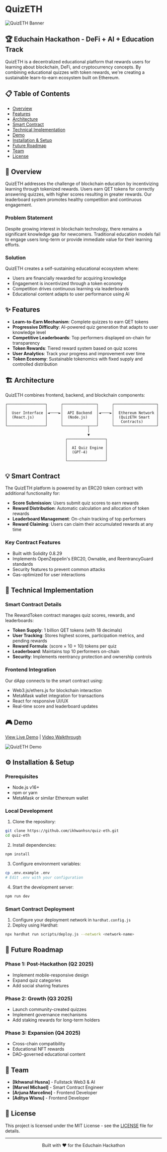 # QuizETH

![QuizETH Banner](https://i.ibb.co.com/1f5gPWQ1/quizeth-display.png)

## 🏆 Educhain Hackathon - DeFi + AI + Education Track

QuizETH is a decentralized educational platform that rewards users for learning about blockchain, DeFi, and cryptocurrency concepts. By combining educational quizzes with token rewards, we're creating a sustainable learn-to-earn ecosystem built on Ethereum.

## 📋 Table of Contents

- [Overview](#overview)
- [Features](#features)
- [Architecture](#architecture)
- [Smart Contract](#smart-contract)
- [Technical Implementation](#technical-implementation)
- [Demo](#demo)
- [Installation & Setup](#installation--setup)
- [Future Roadmap](#future-roadmap)
- [Team](#team)
- [License](#license)

## 📝 Overview

QuizETH addresses the challenge of blockchain education by incentivizing learning through tokenized rewards. Users earn QET tokens for correctly answering quizzes, with higher scores resulting in greater rewards. Our leaderboard system promotes healthy competition and continuous engagement.

### Problem Statement

Despite growing interest in blockchain technology, there remains a significant knowledge gap for newcomers. Traditional education models fail to engage users long-term or provide immediate value for their learning efforts.

### Solution

QuizETH creates a self-sustaining educational ecosystem where:
- Users are financially rewarded for acquiring knowledge
- Engagement is incentivized through a token economy
- Competition drives continuous learning via leaderboards
- Educational content adapts to user performance using AI

## ✨ Features

- **Learn-to-Earn Mechanism**: Complete quizzes to earn QET tokens
- **Progressive Difficulty**: AI-powered quiz generation that adapts to user knowledge level
- **Competitive Leaderboards**: Top performers displayed on-chain for transparency
- **Token Rewards**: Tiered reward system based on quiz scores
- **User Analytics**: Track your progress and improvement over time
- **Token Economy**: Sustainable tokenomics with fixed supply and controlled distribution

## 🏗️ Architecture

QuizETH combines frontend, backend, and blockchain components:

```
┌─────────────────┐      ┌───────────────┐      ┌───────────────────┐
│                 │      │               │      │                   │
│  User Interface │◄────►│  API Backend  │◄────►│  Ethereum Network │
│  (React.js)     │      │  (Node.js)    │      │  (QuizETH Smart   │
│                 │      │               │      │   Contracts)      │
└─────────────────┘      └───────────┬───┘      └───────────────────┘
                                     │
                                     ▼
                           ┌─────────────────┐
                           │                 │
                           │  AI Quiz Engine │
                           │  (GPT-4)        │
                           │                 │
                           └─────────────────┘
```

## 💡 Smart Contract

The QuizETH platform is powered by an ERC20 token contract with additional functionality for:

- **Score Submission**: Users submit quiz scores to earn rewards
- **Reward Distribution**: Automatic calculation and allocation of token rewards
- **Leaderboard Management**: On-chain tracking of top performers
- **Reward Claiming**: Users can claim their accumulated rewards at any time

### Key Contract Features

- Built with Solidity 0.8.29
- Implements OpenZeppelin's ERC20, Ownable, and ReentrancyGuard standards
- Security features to prevent common attacks
- Gas-optimized for user interactions

## 🔧 Technical Implementation

### Smart Contract Details

The RewardToken contract manages quiz scores, rewards, and leaderboards:

- **Token Supply**: 1 billion QET tokens (with 18 decimals)
- **User Tracking**: Stores highest scores, participation metrics, and pending rewards
- **Reward Formula**: (score × 10 + 10) tokens per quiz
- **Leaderboard**: Maintains top 10 performers on-chain
- **Security**: Implements reentrancy protection and ownership controls

### Frontend Integration

Our dApp connects to the smart contract using:
- Web3.js/ethers.js for blockchain interaction
- MetaMask wallet integration for transactions
- React for responsive UI/UX
- Real-time score and leaderboard updates

## 🎮 Demo

[View Live Demo](https://quizeth.example.com) | [Video Walkthrough](https://youtube.com/quizeth-demo)

![QuizETH Demo](https://via.placeholder.com/800x450?text=QuizETH+Demo)

## ⚙️ Installation & Setup

### Prerequisites

- Node.js v16+
- npm or yarn
- MetaMask or similar Ethereum wallet

### Local Development

1. Clone the repository:
```bash
git clone https://github.com/ikhwanhsn/quiz-eth.git
cd quiz-eth
```

2. Install dependencies:
```bash
npm install
```

3. Configure environment variables:
```bash
cp .env.example .env
# Edit .env with your configuration
```

4. Start the development server:
```bash
npm run dev
```

### Smart Contract Deployment

1. Configure your deployment network in `hardhat.config.js`
2. Deploy using Hardhat:
```bash
npx hardhat run scripts/deploy.js --network <network-name>
```

## 🚀 Future Roadmap

### Phase 1: Post-Hackathon (Q2 2025)
- Implement mobile-responsive design
- Expand quiz categories
- Add social sharing features

### Phase 2: Growth (Q3 2025)
- Launch community-created quizzes
- Implement governance mechanisms
- Add staking rewards for long-term holders

### Phase 3: Expansion (Q4 2025)
- Cross-chain compatibility
- Educational NFT rewards
- DAO-governed educational content

## 👥 Team

- **[Ikhwanul Husna]** - Fullstack Web3 & AI
- **[Marvel Michael]** - Smart Contract Engineer
- **[Arjuna Marcelino]** - Frontend Developer
- **[Aditya Wisnu]** - Frontend Developer

## 📄 License

This project is licensed under the MIT License - see the [LICENSE](LICENSE) file for details.

---

<p align="center">Built with ❤️ for the Educhain Hackathon</p>
